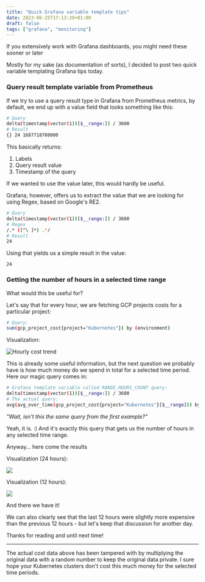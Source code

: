 ```yaml
---
title: "Quick Grafana variable template tips"
date: 2023-06-25T17:13:29+01:00
draft: false
tags: ["grafana", "monitoring"]
---
```


If you extensively work with Grafana dashboards, you might need these sooner or later

<!--more-->

Mostly for my sake (as documentation of sorts), I decided to post two quick variable templating Grafana tips today.

### Query result template variable from Prometheus

If we try to use a query result type in Grafana from Prometheus metrics, by default, we end up with a value field that looks something like this:

```bash
# Query
delta(timestamp(vector(1))[$__range:]) / 3600
# Result
{} 24 1687718708000
```

This basically returns:

1. Labels
2. Query result value
3. Timestamp of the query

If we wanted to use the value later, this would hardly be useful.

Grafana, however, offers us to extract the value that we are looking for using Regex, based on Google's RE2.

```bash
# Query
delta(timestamp(vector(1))[$__range:]) / 3600
# Regex
/.* ([^\ ]*) .*/
# Result
24
```

Using that yields us a simple result in the value:

```
24
```

### Getting the number of hours in a selected time range

What would this be useful for?

Let's say that for every hour, we are fetching GCP projects costs for a particular project:

```bash
# Query:
sum(gcp_project_cost{project="Kubernetes"}) by (environment)
```

Visualization:

![Hourly cost trend](../../images/quick-grafana-variable-template-tips/hourly_cost_trend.png)

This is already some useful information, but the next question we probably have is how much money do we spend in total for a selected time period. Here our magic query comes in:

```bash
# Grafana template variable called RANGE_HOURS_COUNT query:
delta(timestamp(vector(1))[$__range:]) / 3600
# The actual query:
avg(avg_over_time(gcp_project_cost{project="Kubernetes"}[$__range])) by (environment) * $RANGE_HOURS_COUNT
```

_"Wait, isn't this the same query from the first example?"_

Yeah, it is. :) And it's exactly this query that gets us the number of hours in any selected time range.

Anyway... here come the results

Visualization (24 hours):

![](../../images/quick-grafana-variable-template-tips/24_hours_cost.png)

Visualization (12 hours):

![](../../images/quick-grafana-variable-template-tips/12_hours_cost.png)

And there we have it!

We can also clearly see that the last 12 hours were slightly more expensive than the previous 12 hours - but let's keep that discussion for another day.

Thanks for reading and until next time!

---

The actual cost data above has been tampered with by multiplying the original data with a random number to keep the original data private. I sure hope your Kubernetes clusters don't cost this much money for the selected time periods.

